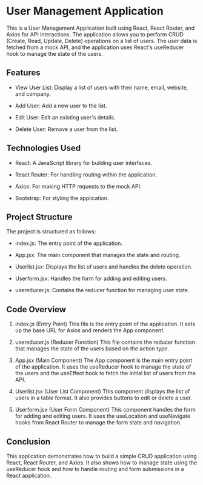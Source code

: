 # User Management Application
This is a User Management Application built using React, React Router, and Axios for API interactions. The application allows you to perform CRUD (Create, Read, Update, Delete) operations on a list of users. The user data is fetched from a mock API, and the application uses React's useReducer hook to manage the state of the users.

## Features
* View User List: Display a list of users with their name, email, website, and company.

* Add User: Add a new user to the list.

* Edit User: Edit an existing user's details.

* Delete User: Remove a user from the list.

## Technologies Used
* React: A JavaScript library for building user interfaces.

* React Router: For handling routing within the application.

* Axios: For making HTTP requests to the mock API.

* Bootstrap: For styling the application.

## Project Structure
The project is structured as follows:

* index.js: The entry point of the application.

* App.jsx: The main component that manages the state and routing.

* Userlist.jsx: Displays the list of users and handles the delete operation.

* Userform.jsx: Handles the form for adding and editing users.

* usereducer.js: Contains the reducer function for managing user state.

## Code Overview
1. index.js (Entry Point)
This file is the entry point of the application. It sets up the base URL for Axios and renders the App component.

2. usereducer.js (Reducer Function)
This file contains the reducer function that manages the state of the users based on the action type.

3. App.jsx (Main Component)
The App component is the main entry point of the application. It uses the useReducer hook to manage the state of the users and the useEffect hook to fetch the initial list of users from the API.

4. Userlist.jsx (User List Component)
This component displays the list of users in a table format. It also provides buttons to edit or delete a user.

5. Userform.jsx (User Form Component)
This component handles the form for adding and editing users. It uses the useLocation and useNavigate hooks from React Router to manage the form state and navigation.

## Conclusion
This application demonstrates how to build a simple CRUD application using React, React Router, and Axios. It also shows how to manage state using the useReducer hook and how to handle routing and form submissions in a React application.
